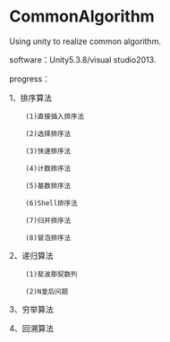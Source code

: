 # CommonAlgorithm
Using unity to realize common algorithm.

software：Unity5.3.8/visual studio2013.

progress：

1、排序算法

        (1)直接插入排序法

        (2)选择排序法
		
        (3)快速排序法
		
        (4)计数排序法
		
        (5)基数排序法
		
        (6)Shell排序法
		
        (7)归并排序法
		
        (8)冒泡排序法
		
2、递归算法

        (1)斐波那契数列
		
		(2)N皇后问题
		
3、穷举算法
		
4、回溯算法